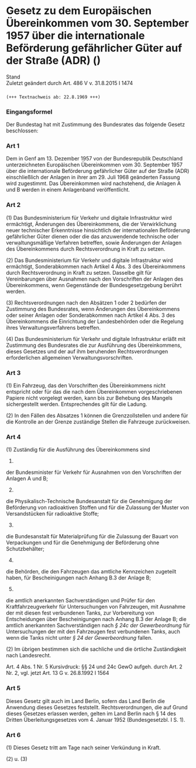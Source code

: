 Gesetz zu dem Europäischen Übereinkommen vom 30. September 1957 über die internationale Beförderung gefährlicher Güter auf der Straße (ADR) ()
==============================================================================================================================================

Stand  
Zuletzt geändert durch Art. 486 V v. 31.8.2015 I 1474

### 

```
(+++ Textnachweis ab: 22.8.1969 +++)
```

### Eingangsformel

Der Bundestag hat mit Zustimmung des Bundesrates das folgende Gesetz beschlossen:

### Art 1

Dem in Genf am 13. Dezember 1957 von der Bundesrepublik Deutschland unterzeichneten Europäischen Übereinkommen vom 30. September 1957 über die internationale Beförderung gefährlicher Güter auf der Straße (ADR) einschließlich der Anlagen in ihrer am 29. Juli 1968 geänderten Fassung wird zugestimmt. Das Übereinkommen wird nachstehend, die Anlagen A und B werden in einem Anlagenband veröffentlicht.

### Art 2

(1) Das Bundesministerium für Verkehr und digitale Infrastruktur wird ermächtigt, Änderungen des Übereinkommens, die der Verwirklichung neuer technischer Erkenntnisse hinsichtlich der internationalen Beförderung gefährlicher Güter dienen oder die das anzuwendende technische oder verwaltungsmäßige Verfahren betreffen, sowie Änderungen der Anlagen des Übereinkommens durch Rechtsverordnung in Kraft zu setzen.

(2) Das Bundesministerium für Verkehr und digitale Infrastruktur wird ermächtigt, Sonderabkommen nach Artikel 4 Abs. 3 des Übereinkommens durch Rechtsverordnung in Kraft zu setzen. Dasselbe gilt für Vereinbarungen über Ausnahmen nach den Vorschriften der Anlagen des Übereinkommens, wenn Gegenstände der Bundesgesetzgebung berührt werden.

(3) Rechtsverordnungen nach den Absätzen 1 oder 2 bedürfen der Zustimmung des Bundesrates, wenn Änderungen des Übereinkommens oder seiner Anlagen oder Sonderabkommen nach Artikel 4 Abs. 3 des Übereinkommens die Einrichtung der Landesbehörden oder die Regelung ihres Verwaltungsverfahrens betreffen.

(4) Das Bundesministerium für Verkehr und digitale Infrastruktur erläßt mit Zustimmung des Bundesrates die zur Ausführung des Übereinkommens, dieses Gesetzes und der auf ihm beruhenden Rechtsverordnungen erforderlichen allgemeinen Verwaltungsvorschriften.

### Art 3

(1) Ein Fahrzeug, das den Vorschriften des Übereinkommens nicht entspricht oder für das die nach dem Übereinkommen vorgeschriebenen Papiere nicht vorgelegt werden, kann bis zur Behebung des Mangels sichergestellt werden. Entsprechendes gilt für die Ladung.

(2) In den Fällen des Absatzes 1 können die Grenzzollstellen und andere für die Kontrolle an der Grenze zuständige Stellen die Fahrzeuge zurückweisen.

### Art 4

(1) Zuständig für die Ausführung des Übereinkommens sind

1.  
der Bundesminister für Verkehr für Ausnahmen von den Vorschriften der Anlagen A und B;

2.  
die Physikalisch-Technische Bundesanstalt für die Genehmigung der Beförderung von radioaktiven Stoffen und für die Zulassung der Muster von Versandstücken für radioaktive Stoffe;

3.  
die Bundesanstalt für Materialprüfung für die Zulassung der Bauart von Verpackungen und für die Genehmigung der Beförderung ohne Schutzbehälter;

4.  
die Behörden, die den Fahrzeugen das amtliche Kennzeichen zugeteilt haben, für Bescheinigungen nach Anhang B.3 der Anlage B;

5.  
die amtlich anerkannten Sachverständigen und Prüfer für den Kraftfahrzeugverkehr für Untersuchungen von Fahrzeugen, mit Ausnahme der mit diesen fest verbundenen Tanks, zur Vorbereitung von Entscheidungen über Bescheinigungen nach Anhang B.3 der Anlage B; die amtlich anerkannten Sachverständigen nach *§ 24c der Gewerbeordnung* für Untersuchungen der mit den Fahrzeugen fest verbundenen Tanks, auch wenn die Tanks nicht unter *§ 24 der Gewerbeordnung* fallen.

(2) Im übrigen bestimmen sich die sachliche und die örtliche Zuständigkeit nach Landesrecht.

Art. 4 Abs. 1 Nr. 5 Kursivdruck: §§ 24 und 24c GewO aufgeh. durch Art. 2 Nr. 2, vgl. jetzt Art. 13 G v. 26.8.1992 I 1564

### Art 5

Dieses Gesetz gilt auch im Land Berlin, sofern das Land Berlin die Anwendung dieses Gesetzes feststellt. Rechtsverordnungen, die auf Grund dieses Gesetzes erlassen werden, gelten im Land Berlin nach § 14 des Dritten Überleitungsgesetzes vom 4. Januar 1952 (Bundesgesetzbl. I S. 1).

### Art 6

(1) Dieses Gesetz tritt am Tage nach seiner Verkündung in Kraft.

(2) u. (3)
